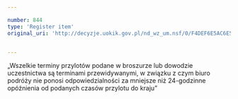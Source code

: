 ```yaml
---

number: 844
type: 'Register item'
original_uri: 'http://decyzje.uokik.gov.pl/nd_wz_um.nsf/0/F4DEF6E5AC6E534EC12572DD003296F8?OpenDocument'


---
```


„Wszelkie terminy przylotów podane w broszurze lub dowodzie uczestnictwa są terminami przewidywanymi, w związku z czym biuro podróży nie ponosi odpowiedzialności za mniejsze niż 24-godzinne opóźnienia od podanych czasów przylotu do kraju”
